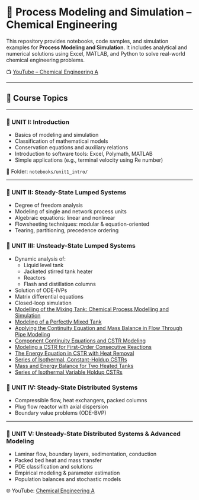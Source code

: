 # 🧠 Process Modeling and Simulation – Chemical Engineering

This repository provides notebooks, code samples, and simulation examples for **Process Modeling and Simulation**. It includes analytical and numerical solutions using Excel, MATLAB, and Python to solve real-world chemical engineering problems.

📺 [YouTube – Chemical Engineering A](https://www.youtube.com/@chemicalengineeringA)

---

## 📘 Course Topics

---

### 🔹 UNIT I: Introduction

- Basics of modeling and simulation
- Classification of mathematical models
- Conservation equations and auxiliary relations
- Introduction to software tools: Excel, Polymath, MATLAB
- Simple applications (e.g., terminal velocity using Re number)

📁 Folder: `notebooks/unit1_intro/`

---

### 🔹 UNIT II: Steady-State Lumped Systems

- Degree of freedom analysis
- Modeling of single and network process units
- Algebraic equations: linear and nonlinear
- Flowsheeting techniques: modular & equation-oriented
- Tearing, partitioning, precedence ordering


### 🔹 UNIT III: Unsteady-State Lumped Systems

- Dynamic analysis of:
  - Liquid level tank
  - Jacketed stirred tank heater
  - Reactors
  - Flash and distillation columns
- Solution of ODE-IVPs
- Matrix differential equations
- Closed-loop simulation
- [Modelling of the Mixing Tank: Chemical Process Modelling and Simulation](https://youtu.be/jP3P9psQkKA)
- [Modeling of a Perfectly Mixed Tank](https://youtu.be/fGmH2AUaavg)
- [Applying the Continuity Equation and Mass Balance in Flow Through Pipe Modeling](https://youtu.be/kV5qqjjeaQs)
- [Component Continuity Equations and CSTR Modeling](https://youtu.be/CYU0S107Huk)
- [Modeling a CSTR for First-Order Consecutive Reactions](https://youtu.be/tqkPkvL9Vsg)
- [The Energy Equation in CSTR with Heat Removal](https://youtu.be/VKUgHaiVkH0)
- [Series of Isothermal, Constant-Holdup CSTRs](https://youtu.be/jtNIvIErJt8)
- [Mass and Energy Balance for Two Heated Tanks](https://youtu.be/GIFQjCBQNeU)
- [Series of Isothermal Variable Holdup CSTRs](https://youtu.be/MNYFrVMYc-k)



### 🔹 UNIT IV: Steady-State Distributed Systems

- Compressible flow, heat exchangers, packed columns
- Plug flow reactor with axial dispersion
- Boundary value problems (ODE-BVP)
---

### 🔹 UNIT V: Unsteady-State Distributed Systems & Advanced Modeling

- Laminar flow, boundary layers, sedimentation, conduction
- Packed bed heat and mass transfer
- PDE classification and solutions
- Empirical modeling & parameter estimation
- Population balances and stochastic models

 
🌐 YouTube: [Chemical Engineering A](https://www.youtube.com/@chemicalengineeringA)
